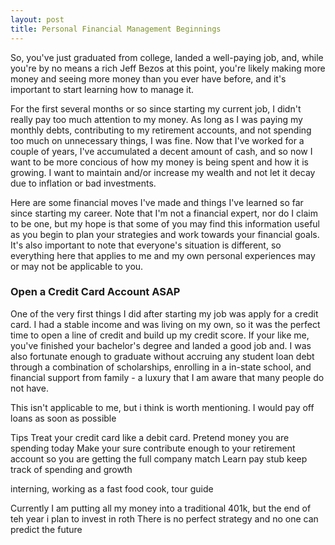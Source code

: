 ```yaml
---
layout: post
title: Personal Financial Management Beginnings
---
```


So, you've just graduated from college, landed a well-paying job, and, while you're by no means a rich Jeff Bezos at this point, you're likely making more money and seeing more money than you ever have before, and it's important to start learning how to manage it.

For the first several months or so since starting my current job, I didn't really pay too much attention to my money. As long as I was paying my monthly debts, contributing to my retirement accounts, and not spending too much on unnecessary things, I was fine. Now that I've worked for a couple of years, I've accumulated a decent amount of cash, and so now I want to be more concious of how my money is being spent and how it is growing. I want to maintain and/or increase my wealth and not let it decay due to inflation or bad investments.

Here are some financial moves I've made and things I've learned so far since starting my career. Note that I'm not a financial expert, nor do I claim to be one, but my hope is that some of you may find this information useful as you begin to plan your strategies and work towards your financial goals. It's also important to note that everyone's situation is different, so everything here that applies to me and my own personal experiences may or may not be applicable to you.

### Open a Credit Card Account ASAP  
One of the very first things I did after starting my job was apply for a credit card. I had a stable income and was living on my own, so it was the perfect time to open a line of credit and build up my credit score.
If your like me, you've finished your bachelor's degree and landed a good job and. I was also fortunate enough to graduate without accruing any student loan debt through a combination of scholarships, enrolling in a in-state school, and financial support from family - a luxury that I am aware that many people do not have.

This isn't applicable to me, but i think is worth mentioning. I would pay off loans as soon as possible

Tips
Treat your credit card like a debit card. Pretend money you are spending today
Make your sure contribute enough to your retirement account so you are getting the full company match
Learn pay stub
keep track of spending and growth

interning, working as a fast food cook, tour guide

Currently I am putting all my money into a traditional 401k, but the end of teh year i plan to invest in roth
There is no perfect strategy and no one can predict the future

